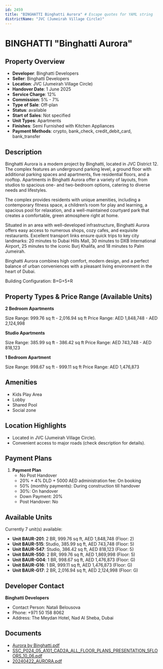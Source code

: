 ```yaml
---
id: 2459
title: "BINGHATTI Binghatti Aurora" # Escape quotes for YAML string
districtName: "JVC (Jumeirah Village Circle)"
---
```


# BINGHATTI "Binghatti Aurora"

## Property Overview
- **Developer**: Binghatti Developers
- **Seller**: Binghatti Developers
- **Location**: JVC (Jumeirah Village Circle)
- **Handover Date**: 1 June 2025
- **Service Charge**: 12%
- **Commission**: 5% - 7%
- **Type of Sale**: Off-plan
- **Status**: available
- **Start of Sales**: Not specified
- **Unit Types**: Apartments
- **Finishes**: Semi Furnished with Kitchen Appliances
- **Payment Methods**: crypto, bank_check, credit_debit_card, bank_transfer

## Description
Binghatti Aurora is a modern project by Binghatti, located in JVC District 12. The complex features an underground parking level, a ground floor with additional parking spaces and apartments, five residential floors, and a rooftop. Apartments in Binghatti Aurora offer a variety of layouts, from studios to spacious one- and two-bedroom options, catering to diverse needs and lifestyles.

The complex provides residents with unique amenities, including a contemporary fitness space, a children’s room for play and learning, a spacious pool for relaxation, and a well-maintained courtyard park that creates a comfortable, green atmosphere right at home.

Situated in an area with well-developed infrastructure, Binghatti Aurora offers easy access to numerous shops, cozy cafes, and exquisite restaurants. Excellent transport links ensure quick trips to key city landmarks: 20 minutes to Dubai Hills Mall, 30 minutes to DXB International Airport, 25 minutes to the iconic Burj Khalifa, and 18 minutes to Palm Jumeirah.

Binghatti Aurora combines high comfort, modern design, and a perfect balance of urban conveniences with a pleasant living environment in the heart of Dubai.

Building Configuration: B+G+5+R

## Property Types & Price Range (Available Units)
**2 Bedroom Apartments**

Size Range: 999.76 sq ft - 2,016.94 sq ft
Price Range: AED 1,848,748 - AED 2,124,998

**Studio Apartments**

Size Range: 385.99 sq ft - 386.42 sq ft
Price Range: AED 743,748 - AED 818,123

**1 Bedroom Apartment**

Size Range: 998.67 sq ft - 999.11 sq ft
Price Range: AED 1,476,873

## Amenities
- Kids Play Area
- Lobby
- Shared Pool
- Social zone

## Location Highlights
- Located in JVC (Jumeirah Village Circle).
- Convenient access to major roads (check description for details).

## Payment Plans
1. **Payment Plan**
   - No Post Handover
   - 20% + 4% DLD + 5000 AED administration fee: On booking
   - 50% (monthly payments): During construction till handover
   - 30%: On handover
   - Down Payment: 20%
   - Post Handover: No

## Available Units
Currently 7 unit(s) available:
- **Unit BAUR-201**: 2 BR, 999.76 sq ft, AED 1,848,748 (Floor: 2)
- **Unit BAUR-515**: Studio, 385.99 sq ft, AED 743,748 (Floor: 5)
- **Unit BAUR-547**: Studio, 386.42 sq ft, AED 818,123 (Floor: 5)
- **Unit BAUR-550**: 2 BR, 999.76 sq ft, AED 1,869,998 (Floor: 5)
- **Unit BAUR-G04**: 1 BR, 998.67 sq ft, AED 1,476,873 (Floor: G)
- **Unit BAUR-G16**: 1 BR, 999.11 sq ft, AED 1,476,873 (Floor: G)
- **Unit BAUR-G17**: 2 BR, 2,016.94 sq ft, AED 2,124,998 (Floor: G)

## Developer Contact
**Binghatti Developers**
- Contact Person: Natali Belousova
- Phone: +971 50 158 8062
- Address: The Meydan Hotel, Nad Al Sheba, Dubai

## Documents
- [Aurora by Binghatti.pdf](https://cdn.geniemap.net/2024/07/14/GI4Y5nuJnDXyXG8mATQI4fVftVWvV38Ws3S9aM4N.pdf)
- [SSC_P024_05_A101_CAD2A_ALL_FLOOR_PLANS_PRESENTATION_5FLOORS_10_06.pdf](https://cdn.geniemap.net/2024/07/14/LTiOV3onKZ5lh5aqsibQqgb26G5Eg1CBgFPAkh1p.pdf)
- [20240422_AURORA.pdf](https://cdn.geniemap.net/2024/07/14/gPdv0gFcKErHmIgFp5VWwoQHqGA09qMtEUiqq6ut.pdf)
